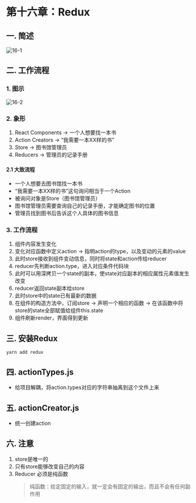 # 第十六章：Redux

## 一. 简述
![16-1](https://s2.ax1x.com/2020/02/23/3lIX1H.md.png)


## 二. 工作流程

### 1. 图示
![16-2](https://s2.ax1x.com/2020/02/23/3loHrn.md.png)

### 2. 象形

1. React Components -> 一个人想要找一本书
2. Action Creators -> “我需要一本XX样的书”
3. Store -> 图书馆管理员
4. Reducers -> 管理员的记录手册

#### 2.1 大致流程

* 一个人想要去图书馆找一本书
* “我需要一本XX样的书”这句询问相当于一个Action
* 被询问对象是Store（图书馆管理员）
* 图书馆管理员需要查询自己的记录手册，才能确定图书的位置
* 管理员找到图书后告诉这个人具体的图书信息

### 3. 工作流程
1. 组件内容发生变化
2. 变化对应函数中定义action -> 指明action的type，以及变动的元素的value
3. 此时store接收到组件变动信息，同时将state和action传给reducer
4. reducer先判断action.type，进入对应条件代码块
5. 此时可以用深拷贝一个state的副本，使state对应副本的相应属性元素值发生改变
6. reducer返回state副本给store
7. 此时store中的state已有最新的数据
8. 在组件的构造方法中，订阅store -> 声明一个相应的函数 -> 在该函数中将store的state全部赋值给组件this.state
6. 组件刷新render，界面得到更新

## 三. 安装Redux
```shell
yarn add redux
```

## 四. actionTypes.js
* 给项目解耦，将action.types对应的字符串抽离到这个文件上来

## 五. actionCreator.js
* 统一创建action


## 六. 注意
1. store是唯一的
2. 只有store能够改变自己的内容
3. Reducer 必须是纯函数
    > 纯函数：给定固定的输入，就一定会有固定的输出，而且不会有任何副作用
    
    




<comment/>
<ad/>